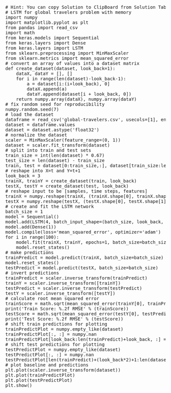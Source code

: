 <pre class="file" data-target="clipboard">
# Hint: You can copy Solution to ClipBoard from Solution Tab
# LSTM for global travelers problem with memory
import numpy
import matplotlib.pyplot as plt
from pandas import read_csv
import math
from keras.models import Sequential
from keras.layers import Dense
from keras.layers import LSTM
from sklearn.preprocessing import MinMaxScaler
from sklearn.metrics import mean_squared_error
# convert an array of values into a dataset matrix
def create_dataset(dataset, look_back=1):
	dataX, dataY = [], []
	for i in range(len(dataset)-look_back-1):
		a = dataset[i:(i+look_back), 0]
		dataX.append(a)
		dataY.append(dataset[i + look_back, 0])
	return numpy.array(dataX), numpy.array(dataY)
# fix random seed for reproducibility
numpy.random.seed(7)
# load the dataset
dataframe = read_csv('global-travelers.csv', usecols=[1], engine='python', skipfooter=3)
dataset = dataframe.values
dataset = dataset.astype('float32')
# normalize the dataset
scaler = MinMaxScaler(feature_range=(0, 1))
dataset = scaler.fit_transform(dataset)
# split into train and test sets
train_size = int(len(dataset) * 0.67)
test_size = len(dataset) - train_size
train, test = dataset[0:train_size,:], dataset[train_size:len(dataset),:]
# reshape into X=t and Y=t+1
look_back = 3
trainX, trainY = create_dataset(train, look_back)
testX, testY = create_dataset(test, look_back)
# reshape input to be [samples, time steps, features]
trainX = numpy.reshape(trainX, (trainX.shape[0], trainX.shape[1], 1))
testX = numpy.reshape(testX, (testX.shape[0], testX.shape[1], 1))
# create and fit the LSTM network
batch_size = 1
model = Sequential()
model.add(LSTM(4, batch_input_shape=(batch_size, look_back, 1), stateful=True))
model.add(Dense(1))
model.compile(loss='mean_squared_error', optimizer='adam')
for i in range(100):
	model.fit(trainX, trainY, epochs=1, batch_size=batch_size, verbose=2, shuffle=False)
	model.reset_states()
# make predictions
trainPredict = model.predict(trainX, batch_size=batch_size)
model.reset_states()
testPredict = model.predict(testX, batch_size=batch_size)
# invert predictions
trainPredict = scaler.inverse_transform(trainPredict)
trainY = scaler.inverse_transform([trainY])
testPredict = scaler.inverse_transform(testPredict)
testY = scaler.inverse_transform([testY])
# calculate root mean squared error
trainScore = math.sqrt(mean_squared_error(trainY[0], trainPredict[:,0]))
print('Train Score: %.2f RMSE' % (trainScore))
testScore = math.sqrt(mean_squared_error(testY[0], testPredict[:,0]))
print('Test Score: %.2f RMSE' % (testScore))
# shift train predictions for plotting
trainPredictPlot = numpy.empty_like(dataset)
trainPredictPlot[:, :] = numpy.nan
trainPredictPlot[look_back:len(trainPredict)+look_back, :] = trainPredict
# shift test predictions for plotting
testPredictPlot = numpy.empty_like(dataset)
testPredictPlot[:, :] = numpy.nan
testPredictPlot[len(trainPredict)+(look_back*2)+1:len(dataset)-1, :] = testPredict
# plot baseline and predictions
plt.plot(scaler.inverse_transform(dataset))
plt.plot(trainPredictPlot)
plt.plot(testPredictPlot)
plt.show()
</pre>